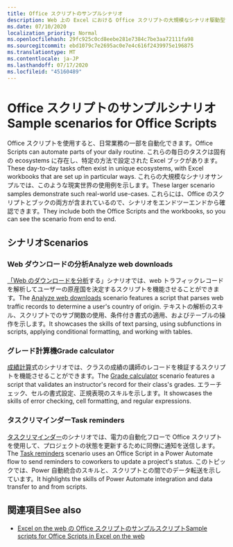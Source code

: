 ```yaml
---
title: Office スクリプトのサンプルシナリオ
description: Web 上の Excel における Office スクリプトの大規模なシナリオ駆動型サンプルについて説明します。
ms.date: 07/10/2020
localization_priority: Normal
ms.openlocfilehash: 29fc925c0cd8eebe281e7384c7be3aa72111fa98
ms.sourcegitcommit: ebd1079c7e2695ac0e7e4c616f2439975e196875
ms.translationtype: MT
ms.contentlocale: ja-JP
ms.lasthandoff: 07/17/2020
ms.locfileid: "45160489"
---
```

# <a name="sample-scenarios-for-office-scripts"></a><span data-ttu-id="e144a-103">Office スクリプトのサンプルシナリオ</span><span class="sxs-lookup"><span data-stu-id="e144a-103">Sample scenarios for Office Scripts</span></span>

<span data-ttu-id="e144a-104">Office スクリプトを使用すると、日常業務の一部を自動化できます。</span><span class="sxs-lookup"><span data-stu-id="e144a-104">Office Scripts can automate parts of your daily routine.</span></span> <span data-ttu-id="e144a-105">これらの毎日のタスクは固有の ecosystems に存在し、特定の方法で設定された Excel ブックがあります。</span><span class="sxs-lookup"><span data-stu-id="e144a-105">These day-to-day tasks often exist in unique ecosystems, with Excel workbooks that are set up in particular ways.</span></span> <span data-ttu-id="e144a-106">これらの大規模なシナリオサンプルでは、このような現実世界の使用例を示します。</span><span class="sxs-lookup"><span data-stu-id="e144a-106">These larger scenario samples demonstrate such real-world use-cases.</span></span> <span data-ttu-id="e144a-107">これらには、Office のスクリプトとブックの両方が含まれているので、シナリオをエンドツーエンドから確認できます。</span><span class="sxs-lookup"><span data-stu-id="e144a-107">They include both the Office Scripts and the workbooks, so you can see the scenario from end to end.</span></span>

## <a name="scenarios"></a><span data-ttu-id="e144a-108">シナリオ</span><span class="sxs-lookup"><span data-stu-id="e144a-108">Scenarios</span></span>

### <a name="analyze-web-downloads"></a><span data-ttu-id="e144a-109">Web ダウンロードの分析</span><span class="sxs-lookup"><span data-stu-id="e144a-109">Analyze web downloads</span></span>

<span data-ttu-id="e144a-110">[「Web のダウンロードを分析](analyze-web-downloads.md)する」シナリオでは、web トラフィックレコードを解析してユーザーの原産国を決定するスクリプトを機能させることができます。</span><span class="sxs-lookup"><span data-stu-id="e144a-110">The [Analyze web downloads](analyze-web-downloads.md) scenario features a script that parses web traffic records to determine a user's country of origin.</span></span> <span data-ttu-id="e144a-111">テキストの解析のスキル、スクリプトでのサブ関数の使用、条件付き書式の適用、およびテーブルの操作を示します。</span><span class="sxs-lookup"><span data-stu-id="e144a-111">It showcases the skills of text parsing, using subfunctions in scripts, applying conditional formatting, and working with tables.</span></span>

### <a name="grade-calculator"></a><span data-ttu-id="e144a-112">グレード計算機</span><span class="sxs-lookup"><span data-stu-id="e144a-112">Grade calculator</span></span>

<span data-ttu-id="e144a-113">[成績計算](grade-calculator.md)式のシナリオでは、クラスの成績の講師のレコードを検証するスクリプトを機能させることができます。</span><span class="sxs-lookup"><span data-stu-id="e144a-113">The [Grade calculator](grade-calculator.md) scenario features a script that validates an instructor's record for their class's grades.</span></span> <span data-ttu-id="e144a-114">エラーチェック、セルの書式設定、正規表現のスキルを示します。</span><span class="sxs-lookup"><span data-stu-id="e144a-114">It showcases the skills of error checking, cell formatting, and regular expressions.</span></span>

### <a name="task-reminders"></a><span data-ttu-id="e144a-115">タスクリマインダー</span><span class="sxs-lookup"><span data-stu-id="e144a-115">Task reminders</span></span>

<span data-ttu-id="e144a-116">[タスクリマインダー](task-reminders.md)のシナリオでは、電力の自動化フローで Office スクリプトを使用して、プロジェクトの状態を更新するために同僚に通知を送信します。</span><span class="sxs-lookup"><span data-stu-id="e144a-116">The [Task reminders](task-reminders.md) scenario uses an Office Script in a Power Automate flow to send reminders to coworkers to update a project's status.</span></span> <span data-ttu-id="e144a-117">このトピックでは、Power 自動統合のスキルと、スクリプトとの間でのデータ転送を示しています。</span><span class="sxs-lookup"><span data-stu-id="e144a-117">It highlights the skills of Power Automate integration and data transfer to and from scripts.</span></span>

## <a name="see-also"></a><span data-ttu-id="e144a-118">関連項目</span><span class="sxs-lookup"><span data-stu-id="e144a-118">See also</span></span>

- [<span data-ttu-id="e144a-119">Excel on the web の Office スクリプトのサンプルスクリプト</span><span class="sxs-lookup"><span data-stu-id="e144a-119">Sample scripts for Office Scripts in Excel on the web</span></span>](../excel-samples.md)

